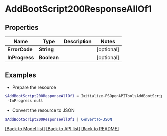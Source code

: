 # AddBootScript200ResponseAllOf1
## Properties

Name | Type | Description | Notes
------------ | ------------- | ------------- | -------------
**ErrorCode** | **String** |  | [optional] 
**InProgress** | **Boolean** |  | [optional] 

## Examples

- Prepare the resource
```powershell
$AddBootScript200ResponseAllOf1 = Initialize-PSOpenAPIToolsAddBootScript200ResponseAllOf1  -ErrorCode null `
 -InProgress null
```

- Convert the resource to JSON
```powershell
$AddBootScript200ResponseAllOf1 | ConvertTo-JSON
```

[[Back to Model list]](../README.md#documentation-for-models) [[Back to API list]](../README.md#documentation-for-api-endpoints) [[Back to README]](../README.md)

